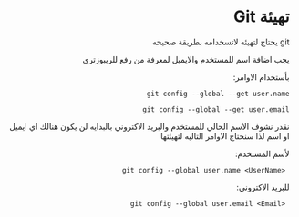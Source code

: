 ﻿<div dir = rtl >

# تهيئة Git 

git يحتاج لتهيئه لاتسخدامه بطريقة صحيحه 

يجب اضافة اسم للمستخدم والايميل لمعرفة من رفع للريبوزتري

بأستخدام الاوامر: 

`git config --global --get user.name`


`git config --global --get user.email`

نقدر نشوف الاسم الحالي للمستخدم والبريد الاكتروني بالبدايه لن يكون هنالك اي ايميل او اسم لذا سنحتاج الاوامر التاليه لتهيئتها

لأسم المستخدم:

` <git config --global user.name <UserName`

للبريد الاكتروني:

` <git config --global user.email <Email`

 </dir>
